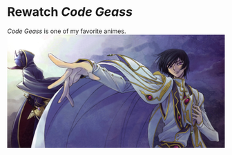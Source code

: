 # Rewatch *Code Geass*

*Code Geass* is one of my favorite animes.
![emperor-lelouch](./assets/code-geass-emperor-lelouch-vi-britannia.jpg)